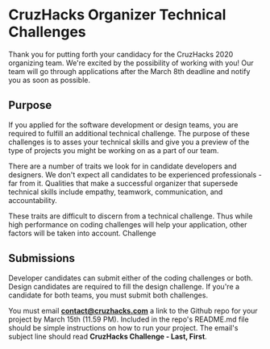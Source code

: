 # CruzHacks Organizer Technical Challenges

Thank you for putting forth your candidacy for the CruzHacks 2020 organizing team. We're excited by the possibility of working with you! Our team will go through applications after the March 8th deadline and notify you as soon as possible.

## Purpose

If you applied for the software development or design teams, you are required to fulfill an additional technical challenge. The purpose of these challenges is to asses your technical skills and give you a preview of the type of projects you might be working on as a part of our team.

There are a number of traits we look for in candidate developers and designers. We don't expect all candidates to be experienced professionals - far from it. Qualities that make a successful organizer that supersede technical skills include empathy, teamwork, communication, and accountability.

These traits are difficult to discern from a technical challenge. Thus while high performance on coding challenges will help your application, other factors will be taken into account.
Challenge

## Submissions

Developer candidates can submit either of the coding challenges or both. Design candidates are required to fill the design challenge. If you're a candidate for both teams, you must submit both challenges.

You must email **contact@cruzhacks.com** a link to the Github repo for your project by March 15th (11.59 PM). Included in the repo's README.md file should be simple instructions on how to run your project. The email's subject line should read **CruzHacks Challenge - Last, First**.
